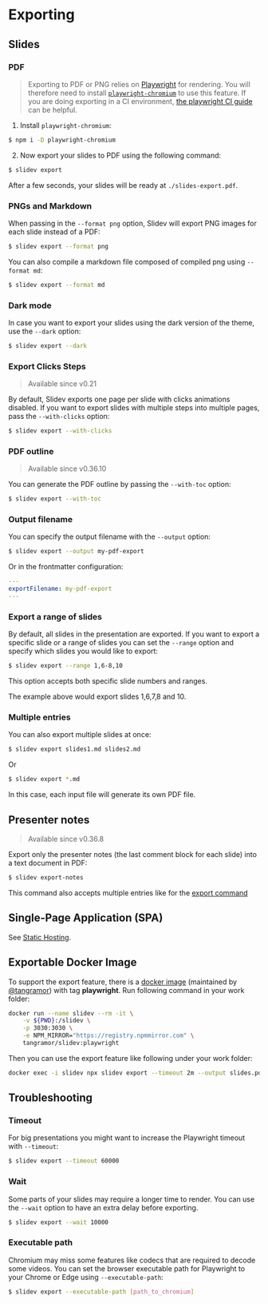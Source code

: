 # Exporting

## Slides

### PDF

> Exporting to PDF or PNG relies on [Playwright](https://playwright.dev) for rendering. You will therefore need to install [`playwright-chromium`](https://npmjs.com/package/playwright-chromium) to use this feature.
> If you are doing exporting in a CI environment, [the playwright CI guide](https://playwright.dev/docs/ci) can be helpful.

1. Install `playwright-chromium`:

```bash
$ npm i -D playwright-chromium
```

2. Now export your slides to PDF using the following command:

```bash
$ slidev export
```

After a few seconds, your slides will be ready at `./slides-export.pdf`.

### PNGs and Markdown

When passing in the `--format png` option, Slidev will export PNG images for each slide instead of a PDF:

```bash
$ slidev export --format png
```

You can also compile a markdown file composed of compiled png using `--format md`:

```bash
$ slidev export --format md
```

### Dark mode

In case you want to export your slides using the dark version of the theme, use the `--dark` option:

```bash
$ slidev export --dark
```

### Export Clicks Steps

> Available since v0.21

By default, Slidev exports one page per slide with clicks animations disabled. If you want to export slides with multiple steps into multiple pages, pass the `--with-clicks` option:

```bash
$ slidev export --with-clicks
```

### PDF outline

> Available since v0.36.10

You can generate the PDF outline by passing the `--with-toc` option:

```bash
$ slidev export --with-toc
```

### Output filename

You can specify the output filename with the `--output` option:

```bash
$ slidev export --output my-pdf-export
```

Or in the frontmatter configuration:

```yaml
---
exportFilename: my-pdf-export
---
```

### Export a range of slides

By default, all slides in the presentation are exported. If you want to export a specific slide or a range of slides you can set the `--range` option and specify which slides you would like to export:

```bash
$ slidev export --range 1,6-8,10
```

This option accepts both specific slide numbers and ranges.

The example above would export slides 1,6,7,8 and 10.

### Multiple entries

You can also export multiple slides at once:

```bash
$ slidev export slides1.md slides2.md
```

Or

```bash
$ slidev export *.md
```

In this case, each input file will generate its own PDF file.

## Presenter notes

> Available since v0.36.8

Export only the presenter notes (the last comment block for each slide) into a text document in PDF:

```bash
$ slidev export-notes
```

This command also accepts multiple entries like for the [export command](#multiple-entries)

## Single-Page Application (SPA)

See [Static Hosting](/guide/hosting).

## Exportable Docker Image

To support the export feature, there is a [docker image](/guide/install#install-on-docker) (maintained by [@tangramor](https://github.com/tangramor)) with tag **playwright**. Run following command in your work folder:

```bash
docker run --name slidev --rm -it \
    -v ${PWD}:/slidev \
    -p 3030:3030 \
    -e NPM_MIRROR="https://registry.npmmirror.com" \
    tangramor/slidev:playwright
```

Then you can use the export feature like following under your work folder:

```bash
docker exec -i slidev npx slidev export --timeout 2m --output slides.pdf
```

## Troubleshooting

### Timeout

For big presentations you might want to increase the Playwright timeout with `--timeout`:

```bash
$ slidev export --timeout 60000
```

### Wait

Some parts of your slides may require a longer time to render. You can use the `--wait` option to have an extra delay before exporting.

```bash
$ slidev export --wait 10000
```

### Executable path

Chromium may miss some features like codecs that are required to decode some videos. You can set the browser executable path for Playwright to your Chrome or Edge using `--executable-path`:

```bash
$ slidev export --executable-path [path_to_chromium]
```
